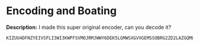 # Encoding and Boating
**Description:** I made this super original encoder, can you decode it?

```
KIZUU4DFNZYEIVSFLI3WI3KWPFSVMOJRMJWWY6DEK5LGMWSXGVVGEMSSOBRG2ZD2LAZGQMLBIQ4TS===
```

